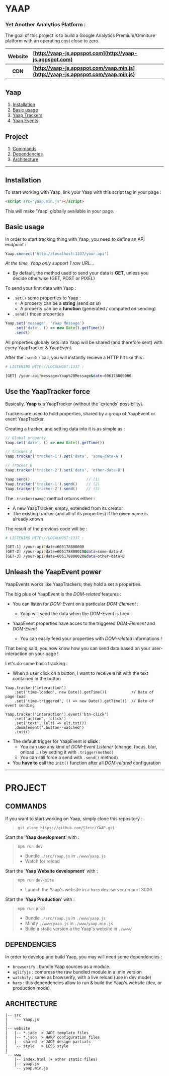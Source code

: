 # YAAP
### Yet Another Analytics Platform :

The goal of this project is to build a Google Analytics Premium/Omniture platform with an operating cost close to zero.


|**Website** | **[http://yaap-js.appspot.com](http://yaap-js.appspot.com)** |
|:---:|:---|
|**CDN** | **[http://yaap-js.appspot.com/yaap.min.js](http://yaap-js.appspot.com/yaap.min.js)** |


## Yaap
1. [Installation](#installation)
2. [Basic usage](#basic-usage)
3. [Yaap Trackers](#use-the-yaaptracker-force)
4. [Yaap Events](#unleash-the-yaapevent-power)

## Project
1. [Commands](#commands)
2. [Dependencies](#dependencies)
3. [Architecture](#architecture)

---

## Installation

To start working with Yaap, link your Yaap with this script tag in your page :

```html
<script src="yaap.min.js"></script>
```

This will make 'Yaap' globally available in your page.


## Basic usage

In order to start tracking thing with Yaap, you need to define an API endpoint :

```javascript
Yaap.connect('http://localhost:1337/your-api')
```

*At the time, Yaap only support 1 raw URL...*
- By default, the method used to send your data is **GET**, unless you decide otherwise (GET, POST or PIXEL)



To send your first data with Yaap :

- `.set()` some properties to Yaap :
    - A property can be a **string** (send *as is*)
    - A property can be a **function** (generated / computed on sending)
- `.send()` those properties

```javascript
Yaap.set('message', 'Yaap Message')
    .set('date', () => new Date().getTime())
    .send()
```

All properties globaly sets into Yaap will be shared (and therefore sent) with every YaapTracker & YaapEvent.

After the `.send()` call, you will instantly recieve a HTTP hit like this :

```bash
# LISTENING HTTP://LOCALHOST:1337 :

[GET] /your-api?message=Yaap%20Message&date=606178800000
```

## Use the YaapTracker force

Basically, **Yaap** *is* a YaapTracker (without the 'extends' possibility).

Trackers are used to hold properties, shared by a group of YaapEvent or event YaapTracker.

Creating a tracker, and setting data into it is as simple as :

```javascript
// Global property
Yaap.set('date', () => new Date().getTime())

// Tracker A
Yaap.tracker('tracker-1').set('data', 'some-data-A')

// Tracker B
Yaap.tracker('tracker-2').set('data', 'other-data-B')

Yaap.send()                         // (1)
Yaap.tracker('tracker-1').send()    // (2)
Yaap.tracker('tracker-2').send()    // (3)
```

The `.tracker(name)` method returns either :
- A new YaapTracker, empty, extended from its creator
- The existing tracker (and all of its properties) if the given name is already known

The result of the previous code will be :
```bash
# LISTENING HTTP://LOCALHOST:1337 :

[GET-1] /your-api?date=606178800000
[GET-2] /your-api?date=606178800010&data=some-data-A
[GET-3] /your-api?date=606178800020&data=other-data-B
```

## Unleash the YaapEvent power

YaapEvents works like YaapTrackers; they hold a set a properties.

The big plus of YaapEvent is the *DOM-related* features :

- You can listen for *DOM-Event* on a particular *DOM-Element* :
    - Yaap will send the data when the DOM-Event is fired

- YaapEvent properties have acces to the triggered *DOM-Element* and *DOM-Event*
    - You can easily feed your properties with *DOM-related* informations !
    
That being said, you now know how you can send data based on your user-interaction on your page !

Let's do some basic tracking :
- When a user click on a button, I want to receive a hit with the text contained in the button

```
Yaap.tracker('interaction')
    .set('time-loaded', new Date().getTime())           // Date of page load
    .set('time-triggered', () => new Date().getTime())  // Date of event sending

Yaap.tracker('interaction').event('btn-click')
    .set('action', 'click')
    .set('text', (elt) => elt.txt())
    .domElement('.button--watched')
    .init()
```
- The default trigger for YaapEvent is **click** :
    - You can use any kind of *DOM-Event Listener* (change, focus, blur, onload ...) by setting it with `.trigger(method)`
    - You can still force a send with `.send()` method)
- You **have to** call the `init()` function after all *DOM-related* configuration

---

# PROJECT

## COMMANDS

If you want to start working on Yaap, simply clone this repository :  
> `git clone https://github.com/Sfeir/YAAP.git`

Start the '**Yaap development**' with :  
> `npm run dev`
> - Bundle `./src/Yaap.js` in `./www/yaap.js`
> - Watch for reload

Start the '**Yaap Website development**' with :  
> `npm run dev-site`
> - Launch the Yaap's website in a `harp` dev-server on port 3000

Start the '**Yaap Production**' with :  
> `npm run prod`
> - Bundle `./src/Yaap.js` in `./www/yaap.js`
> - Minify `./www/yaap.js` in `./www/yaap.min.js`
> - Build a static version a the Yaap's website in `./www/`


## DEPENDENCIES

In order to develop and build Yaap, you may will need some dependencies :
- `browserify` : bundle Yaap sources as a module.
- `uglifyjs` : compress the raw bundled module in a .min version
- `watchify` : same as browserify, with a live reload (use in dev mode)
- `harp` : this dependencies allow to run & build the Yaap's website (dev, or production mode)


## ARCHITECTURE

```
|-- src
|   `-- Yaap.js
|
|-- website
|   |-- *.jade  > JADE template files
|   |-- *.json  > HARP configuration files
|   |-- shared  > JADE design partials
|   `-- style   > LESS style
|
`-- www
    |-- index.html (+ other static files)
    |-- yaap.js
    `-- yaap.min.js
````